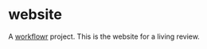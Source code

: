 # website

A [workflowr][] project. This is the website for a living review.

[workflowr]: https://github.com/jdblischak/workflowr
